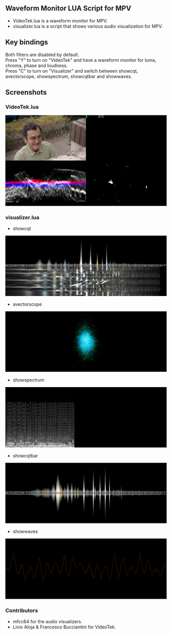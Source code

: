 ## Waveform Monitor LUA Script for MPV

- VideoTek.lua is a waveform monitor for MPV.
- visualizer.lua is a script that shows various audio visualization for MPV.

## Key bindings

Both filters are disabled by default.
<br>
Press "Y" to turn on "VideoTek" and have a waveform monitor for luma, chroma, phase and loudness.
<br>
Press "C" to turn on "Visualizer" and switch between showcqt, avectorscope, showspectrum, showcqtbar and showwaves.
<br>

## Screenshots

### VideoTek.lua

![VideoTek](Screenshots/VideoTek.jpg)


### visualizer.lua

- showcqt

![showcqt](Screenshots/showcqt.jpg)

- avectorscope

![avectorscope](Screenshots/avectorscope.jpg)

- showspectrum

![showspectrum](Screenshots/showspectrum.jpg)

- showcqtbar

![showcqtbar](Screenshots/showcqtbar.jpg)

- showwaves

![showwaves](Screenshots/showwaves.jpg)

### Contributors
- mfcc64 for the audio visualizers.
- Livio Aloja & Francesco Bucciantini for VideoTek.
